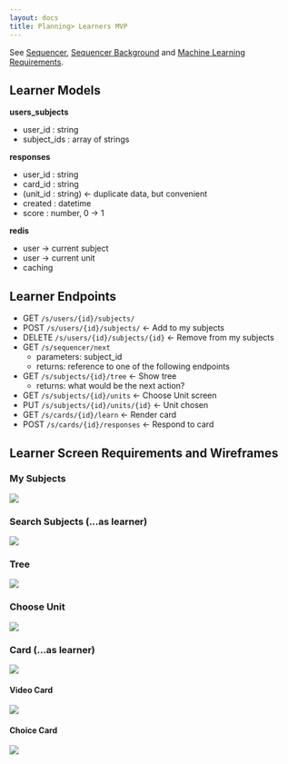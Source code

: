 ```yaml
---
layout: docs
title: Planning> Learners MVP
---
```


See [Sequencer](Planning-Sequencer), [Sequencer Background](Planning-Sequencer-Background) and [Machine Learning Requirements](Planning-Machine-Learning-Requirements).

## Learner Models

**users_subjects**

- user_id : string
- subject_ids : array of strings

**responses**

- user_id : string
- card_id : string
- (unit_id : string) <- duplicate data, but convenient
- created : datetime
- score : number, 0 -> 1

**redis**

- user -> current subject
- user -> current unit
- caching

## Learner Endpoints

- GET `/s/users/{id}/subjects/`
- POST `/s/users/{id}/subjects/` <- Add to my subjects
- DELETE `/s/users/{id}/subjects/{id}` <- Remove from my subjects
- GET `/s/sequencer/next`
  - parameters: subject_id
  - returns: reference to one of the following endpoints
- GET `/s/subjects/{id}/tree` <- Show tree
  - returns: what would be the next action?
- GET `/s/subjects/{id}/units` <- Choose Unit screen
- PUT `/s/subjects/{id}/units/{id}` <- Unit chosen
- GET `/s/cards/{id}/learn` <- Render card
- POST `/s/cards/{id}/responses` <- Respond to card

## Learner Screen Requirements and Wireframes

### My Subjects

<img src="https://docs.google.com/drawings/d/1jQFTFcNuIKIvsF3C9O4n2NkaRoxBVy0ZSE_ZtEVUb8Y/pub?w=1440&amp;h=1080">

### Search Subjects (...as learner)

<img src="https://docs.google.com/drawings/d/11xFDioVMAswGdr3CCIj2HqRiwy98NVUphO1MhzbAvoM/pub?w=1440&amp;h=1080">

### Tree

<img src="https://docs.google.com/drawings/d/1Q0ymTVBfv_GOk-qDwes0eks3BJGTC1O_p4z_Mq32xjw/pub?w=1440&amp;h=999">

### Choose Unit

<img src="https://docs.google.com/drawings/d/1DnXYfw5LkOdgdLeX1sB9UN1_pP8C81LHnS5g9s7nDL8/pub?w=1440&amp;h=1080">

### Card (...as learner)

<img src="https://docs.google.com/drawings/d/1d3ma1KBMXPLPyw2xtn0LiJerH4KqcNvQv2QVq3tmw2A/pub?w=1440&amp;h=1080">

#### Video Card

<img src="https://docs.google.com/drawings/d/14v8ShakN7Wij4n2L_7jFRrSHOllBpyowmdedLSi5JlE/pub?w=1440&amp;h=1080">

#### Choice Card

<img src="https://docs.google.com/drawings/d/1lKcNlQzstPCCf-n9rvDyTsz9oF1H8GLFsl-Yovnp9ns/pub?w=1440&amp;h=1080">
